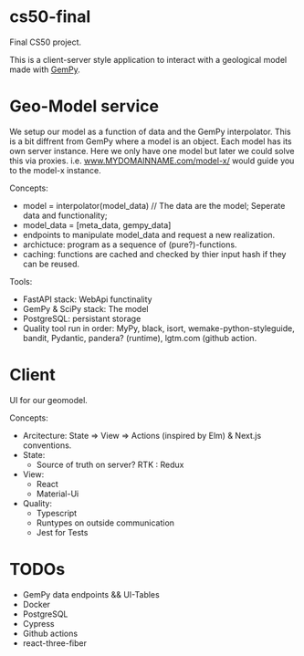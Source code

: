 # cs50-final

Final CS50 project.

This is a client-server style application to interact with a geological model made with [GemPy](https://github.com/cgre-aachen/gempy).


# Geo-Model service

We setup our model as a function of data and the GemPy interpolator. This is a bit diffrent from GemPy where a model is an object. Each model has its own server instance. Here we only have one model but later we could solve this via proxies. i.e. www.MYDOMAINNAME.com/model-x/ would guide you to the model-x instance. 

Concepts: 
 
- model = interpolator(model_data)  // The data are the model; Seperate data and functionality;
- model_data = [meta_data, gempy_data]
- endpoints to manipulate model_data and request a new realization.
- archictuce: program as a sequence of (pure?)-functions. 
- caching: functions are cached and checked by thier input hash if they can be reused.


Tools:

- FastAPI stack: WebApi functinality
- GemPy & SciPy stack: The model
- PostgreSQL: persistant storage
- Quality tool run in order: MyPy, black, isort, wemake-python-styleguide, bandit, Pydantic, pandera? (runtime), lgtm.com (github action.


# Client

UI for our geomodel.

Concepts:

- Arcitecture: State => View => Actions (inspired by Elm) & Next.js conventions.
- State:
  - Source of truth on server? RTK : Redux
- View:
  - React
  - Material-Ui
- Quality:
  - Typescript
  - Runtypes on outside communication
  - Jest for Tests


# TODOs

- GemPy data endpoints && UI-Tables
- Docker
- PostgreSQL
- Cypress
- Github actions
- react-three-fiber
